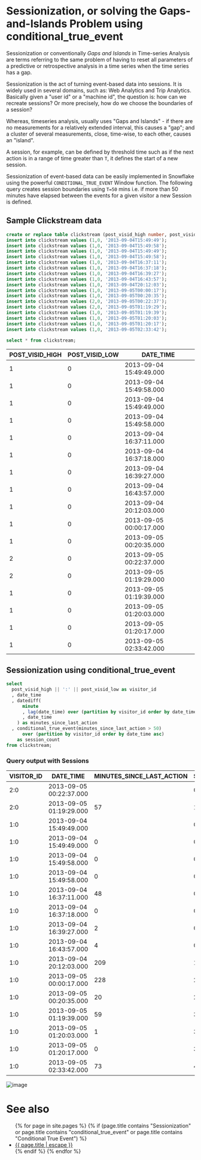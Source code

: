 # Sessionization, or solving the Gaps-and-Islands Problem using conditional_true_event

Sessionization or conventionally _Gaps and Islands_ in Time-series Analysis are terms referring to the same problem of having to reset all parameters of a predictive or retrospective analysis in a time series when the time series has a gap. 

Sessionization is the act of turning event-based data into sessions. It is widely used in several domains, such as: Web Analytics and Trip Analytics. Basically given a "user id" or a "machine id", the question is: how can we recreate sessions? Or more precisely, how do we choose the boundaries of a session? 

Whereas, timeseries analysis, usually uses "Gaps and Islands" - if there are no measurements for a relatively extended interval, this causes a "gap"; and a cluster of several measurements, close, time-wise, to each other, causes an "island".

A session, for example, can be defined by threshold time such as if the next action is in a range of time greater than `T`, it defines the start of a new session. 

Sessionization of event-based data can be easily implemented in Snowflake using the powerful `CONDITIONAL_TRUE_EVENT` Window function. The following query creates session boundaries using `T=50` mins i.e. if more than 50 minutes have elapsed between the events for a given visitor a new Session is defined.

## Sample Clickstream data

```sql
create or replace table clickstream (post_visid_high number, post_visid_low number, date_time timestamp);
insert into clickstream values (1,0, '2013-09-04T15:49:49');
insert into clickstream values (1,0, '2013-09-04T15:49:58');
insert into clickstream values (1,0, '2013-09-04T15:49:49');
insert into clickstream values (1,0, '2013-09-04T15:49:58');
insert into clickstream values (1,0, '2013-09-04T16:37:11');
insert into clickstream values (1,0, '2013-09-04T16:37:18');
insert into clickstream values (1,0, '2013-09-04T16:39:27');
insert into clickstream values (1,0, '2013-09-04T16:43:57');
insert into clickstream values (1,0, '2013-09-04T20:12:03');
insert into clickstream values (1,0, '2013-09-05T00:00:17');
insert into clickstream values (1,0, '2013-09-05T00:20:35');
insert into clickstream values (2,0, '2013-09-05T00:22:37');
insert into clickstream values (2,0, '2013-09-05T01:19:29');
insert into clickstream values (1,0, '2013-09-05T01:19:39');
insert into clickstream values (1,0, '2013-09-05T01:20:03');
insert into clickstream values (1,0, '2013-09-05T01:20:17');
insert into clickstream values (1,0, '2013-09-05T02:33:42');

select * from clickstream;
```

| POST_VISID_HIGH | POST_VISID_LOW | DATE_TIME               |
|-----------------|----------------|-------------------------|
| 1               | 0              | 2013-09-04 15:49:49.000 |
| 1               | 0              | 2013-09-04 15:49:58.000 |
| 1               | 0              | 2013-09-04 15:49:49.000 |
| 1               | 0              | 2013-09-04 15:49:58.000 |
| 1               | 0              | 2013-09-04 16:37:11.000 |
| 1               | 0              | 2013-09-04 16:37:18.000 |
| 1               | 0              | 2013-09-04 16:39:27.000 |
| 1               | 0              | 2013-09-04 16:43:57.000 |
| 1               | 0              | 2013-09-04 20:12:03.000 |
| 1               | 0              | 2013-09-05 00:00:17.000 |
| 1               | 0              | 2013-09-05 00:20:35.000 |
| 2               | 0              | 2013-09-05 00:22:37.000 |
| 2               | 0              | 2013-09-05 01:19:29.000 |
| 1               | 0              | 2013-09-05 01:19:39.000 |
| 1               | 0              | 2013-09-05 01:20:03.000 |
| 1               | 0              | 2013-09-05 01:20:17.000 |
| 1               | 0              | 2013-09-05 02:33:42.000 |

## Sessionization using conditional_true_event
```sql
select 
  post_visid_high || ':' || post_visid_low as visitor_id
  , date_time
  , datediff(
      minute
      , lag(date_time) over (partition by visitor_id order by date_time asc)
      , date_time
    ) as minutes_since_last_action
  , conditional_true_event(minutes_since_last_action > 50) 
      over (partition by visitor_id order by date_time asc)
    as session_count
from clickstream;

```
### Query output with Sessions

| VISITOR_ID | DATE_TIME               | MINUTES_SINCE_LAST_ACTION | SESSION_COUNT |
|------------|-------------------------|---------------------------|---------------|
| 2:0        | 2013-09-05 00:22:37.000 |                           | 0             |
| 2:0        | 2013-09-05 01:19:29.000 | 57                        | 1             |
| 1:0        | 2013-09-04 15:49:49.000 |                           | 0             |
| 1:0        | 2013-09-04 15:49:49.000 | 0                         | 0             |
| 1:0        | 2013-09-04 15:49:58.000 | 0                         | 0             |
| 1:0        | 2013-09-04 15:49:58.000 | 0                         | 0             |
| 1:0        | 2013-09-04 16:37:11.000 | 48                        | 0             |
| 1:0        | 2013-09-04 16:37:18.000 | 0                         | 0             |
| 1:0        | 2013-09-04 16:39:27.000 | 2                         | 0             |
| 1:0        | 2013-09-04 16:43:57.000 | 4                         | 0             |
| 1:0        | 2013-09-04 20:12:03.000 | 209                       | 1             |
| 1:0        | 2013-09-05 00:00:17.000 | 228                       | 2             |
| 1:0        | 2013-09-05 00:20:35.000 | 20                        | 2             |
| 1:0        | 2013-09-05 01:19:39.000 | 59                        | 3             |
| 1:0        | 2013-09-05 01:20:03.000 | 1                         | 3             |
| 1:0        | 2013-09-05 01:20:17.000 | 0                         | 3             |
| 1:0        | 2013-09-05 02:33:42.000 | 73                        | 4             |

![image](https://user-images.githubusercontent.com/121721444/210683352-da2f5ca0-d444-4b77-8dd7-b8e65b7f73ca.png)


# See also
<ul id="recent-articles">
{% for page in site.pages %}
    {% if (page.title contains "Sessionization" or page.title contains "conditional_true_event" or page.title contains "Conditional True Event") %}
    <li>
    <a href="{{ page.url | relative_url }}">{{ page.title | escape }}</a>
    </li>
    {% endif %}
{% endfor %}
</ul>


